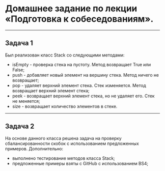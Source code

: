 # Домашнее задание по лекции «Подготовка к собеседованиям».
___
## Задача 1
Был реализован класс Stack со следующими методами:

- isEmpty - проверка стека на пустоту. Метод возвращает True или False;
- push - добавляет новый элемент на вершину стека. Метод ничего не возвращает;
- pop - удаляет верхний элемент стека. Стек изменяется. Метод возвращает верхний элемент стека;
- peek - возвращает верхний элемент стека, но не удаляет его. Стек не меняется;
- size - возвращает количество элементов в стеке.
___
## Задача 2
На основе данного класса решена задача на проверку сбалансированности скобок с использованием предложенных примеров.
Дополнительно:
* выполнено тестирование методов класса Stack;
* предложенные примеры взяты с GitHub с использованием BS4;